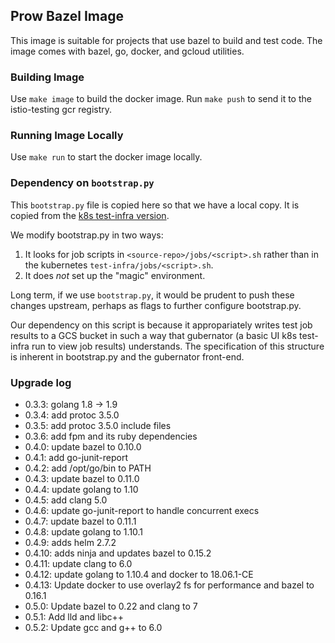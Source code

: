 Prow Bazel Image
----------------

This image is suitable for projects that use bazel to build and test code. The image comes with bazel, go, docker, and gcloud utilities.

### Building Image

Use `make image` to build the docker image. Run `make push` to send it to the istio-testing gcr registry.

### Running Image Locally

Use `make run` to start the docker image locally.

### Dependency on `bootstrap.py`

This `bootstrap.py` file is copied here so that we have a local copy. It is copied from the [k8s test-infra version](https://github.com/kubernetes/test-infra/tree/master/jenkins).

We modify bootstrap.py in two ways:

1. It looks for job scripts in `<source-repo>/jobs/<script>.sh` rather than in the kubernetes `test-infra/jobs/<script>.sh`.
2. It does _not_ set up the "magic" environment.

Long term, if we use `bootstrap.py`, it would be prudent to push these changes upstream, perhaps as flags to further configure bootstrap.py.

Our dependency on this script is because it appropariately writes test job results to a GCS bucket in such a way that gubernator (a basic UI k8s test-infra run to view job results) understands. The specification of this structure is inherent in bootstrap.py and the gubernator front-end.

### Upgrade log

* 0.3.3: golang 1.8 -> 1.9
* 0.3.4: add protoc 3.5.0
* 0.3.5: add protoc 3.5.0 include files
* 0.3.6: add fpm and its ruby dependencies
* 0.4.0: update bazel to 0.10.0
* 0.4.1: add go-junit-report
* 0.4.2: add /opt/go/bin to PATH
* 0.4.3: update bazel to 0.11.0
* 0.4.4: update golang to 1.10
* 0.4.5: add clang 5.0
* 0.4.6: update go-junit-report to handle concurrent execs
* 0.4.7: update bazel to 0.11.1
* 0.4.8: update golang to 1.10.1
* 0.4.9: adds helm 2.7.2
* 0.4.10: adds ninja and updates bazel to 0.15.2
* 0.4.11: update clang to 6.0
* 0.4.12: update golang to 1.10.4 and docker to 18.06.1-CE
* 0.4.13: Update docker to use overlay2 fs for performance and bazel to 0.16.1
* 0.5.0: Update bazel to 0.22 and clang to 7
* 0.5.1: Add lld and libc++
* 0.5.2: Update gcc and g++ to 6.0